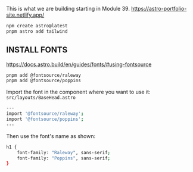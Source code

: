
This is what we are building starting in Module 39.
https://astro-portfolio-site.netlify.app/

```sh
npm create astro@latest
pnpm astro add tailwind
```

## INSTALL FONTS
https://docs.astro.build/en/guides/fonts/#using-fontsource
```sh
pnpm add @fontsource/raleway
pnpm add @fontsource/poppins
```
Import the font in the component where you want to use it:
`src/layouts/BaseHead.astro`
```sh
---
import '@fontsource/raleway';
import '@fontsource/poppins';
---
```
Then use the font's name as shown:
```sh
h1 {
    font-family: "Raleway", sans-serif;
    font-family: "Poppins", sans-serif;
}
```
